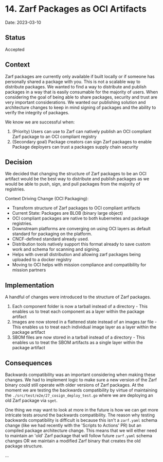 # 14. Zarf Packages as OCI Artifacts

Date: 2023-03-10

## Status

Accepted

## Context

Zarf packages are currently only available if built locally or if someone has personally shared a package with you. This is not a scalable way to distribute packages. We wanted to find a way to distribute and publish packages in a way that is easily consumable for the majority of users. When considering the goal of being able to share packages, security and trust are very important considerations. We wanted our publishing solution and architecture changes to keep in mind signing of packages and the ability to verify the integrity of packages.

We know we are successful when:
 1. (Priority) Users can use to Zarf can natively publish an OCI compliant Zarf package to an OCI compliant registry
 1. (Secondary goal) Package creators can sign Zarf packages to enable Package deployers can trust a packages supply chain security

## Decision

We decided that changing the structure of Zarf packages to be an OCI artifact would be the best way to distribute and publish packages as we would be able to push, sign, and pull packages from the majority of registries.

Context Driving Change (OCI Packaging):
  - Transform structure of Zarf packages to OCI compliant artifacts
  - Current State: Packages are BLOB (binary large object)
  - OCI compliant packages are native to both kubernetes and package registries.
  - Downstream platforms are converging on using OCI layers as default standard for packaging on the platform.
  - CNCF-defined standard already used.
  - Distribution tools natively support this format already to save custom work and schema for scanning and signing.
  - Helps with overall distribution and allowing zarf packages being uploaded to a docker registry
  - Moving to OCI helps with mission compliance and compatibility for mission partners

## Implementation

A handful of changes were introduced to the structure of Zarf packages.
  1. Each component folder is now a tarball instead of a directory
    - This enables us to treat each component as a layer within the package artifact
  1. Images are now stored in a flattened state instead of an images.tar file
    - This enables us to treat each individual image layer as a layer within the package artifact
  1. SBOM files are now stored in a tarball instead of a directory
    - This enables us to treat the SBOM artifacts as a single layer within the package artifact

## Consequences

Backwards compatibility was an important considering when making these changes. We had to implement logic to make sure a new version of the Zarf binary could still operate with older versions of Zarf packages.
At the moment we are testing the backwards compatibility by virtue of maintaining the `./src/test/e2e/27_cosign_deploy_test.go` where we are deploying an old Zarf package via `sget`.


One thing we may want to look at more in the future is how we can get more intricate tests around the backwards compatibility.
The reason why testing backwards compatibility is difficult is because this isn't a `zarf.yaml` schema change (like we had recently with the 'Scripts to Actions' PR) but an compiled package architecture change. This means that we will either need to maintain an 'old' Zarf package that will follow future `zarf.yaml` schema changes OR we maintain a modified Zarf binary that creates the old package structure.

...
